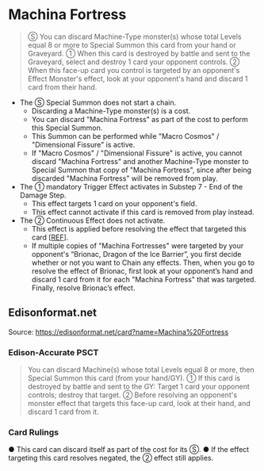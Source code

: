 # Machina Fortress

> Ⓢ You can discard Machine-Type monster(s) whose total Levels equal 8 or more to Special Summon this card from your hand or Graveyard. ① When this card is destroyed by battle and sent to the Graveyard, select and destroy 1 card your opponent controls. ② When this face-up card you control is targeted by an opponent's Effect Monster's effect, look at your opponent's hand and discard 1 card from their hand.

*   The Ⓢ Special Summon does not start a chain.
    *   Discarding a Machine-Type monster(s) is a cost.
    *   You can discard "Machina Fortress" as part of the cost to perform this Special Summon.
    *   This Summon can be performed while "Macro Cosmos" / "Dimensional Fissure" is active.
    *   If "Macro Cosmos" / "Dimensional Fissure" is active, you cannot discard "Machina Fortress" and another Machine-Type monster to Special Summon that copy of "Machina Fortress", since after being discarded "Machina Fortress" will be removed from play.
*   The ① mandatory Trigger Effect activates in Substep 7 - End of the Damage Step.
    *   This effect targets 1 card on your opponent's field.
    *   This effect cannot activate if this card is removed from play instead.
*   The ② Continuous Effect does not activate.
    *   This effect is applied before resolving the effect that targeted this card \[[REF](https://www.pojo.biz/board/showthread.php?t=896225)\].
    *   If multiple copies of "Machina Fortresses" were targeted by your opponent's “Brionac, Dragon of the Ice Barrier”, you first decide whether or not you want to Chain any effects. Then, when you go to resolve the effect of Brionac, first look at your opponent’s hand and discard 1 card from it for each "Machina Fortress" that was targeted. Finally, resolve Brionac’s effect.

## Edisonformat.net

Source: https://edisonformat.net/card?name=Machina%20Fortress

### Edison-Accurate PSCT

> You can discard Machine(s) whose total Levels equal 8 or more, then Special Summon this card (from your hand/GY).
> ① If this card is destroyed by battle and sent to the GY: Target 1 card your opponent controls; destroy that target.
> ② Before resolving an opponent's monster effect that targets this face-up card, look at their hand, and discard 1 card from it.

### Card Rulings

● This card can discard itself as part of the cost for its Ⓢ.
● If the effect targeting this card resolves negated, the ② effect still applies.
            